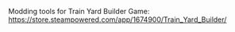 Modding tools for Train Yard Builder Game:
https://store.steampowered.com/app/1674900/Train_Yard_Builder/
